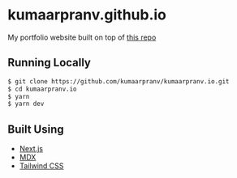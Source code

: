 # kumaarpranv.github.io

My portfolio website built on top of [this repo](https://github.com/leerob/leerob.io.git)
## Running Locally



```bash
$ git clone https://github.com/kumaarpranv/kumaarpranv.io.git
$ cd kumaarpranv.io
$ yarn
$ yarn dev
```

## Built Using

- [Next.js](https://nextjs.org/)
- [MDX](https://github.com/mdx-js/mdx)
- [Tailwind CSS](https://tailwindcss.com/)
